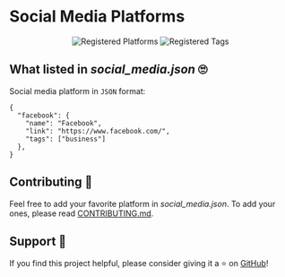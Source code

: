# Social Media Platforms

<div align="center">

![Registered Platforms](https://img.shields.io/badge/Social_media_platforms-45-blue)
![Registered Tags](https://img.shields.io/badge/Tags-3-orange)
</div>

## What listed in _social_media.json_ 🙄

Social media platform in `JSON` format:
```
{
  "facebook": {
    "name": "Facebook",
    "link": "https://www.facebook.com/",
    "tags": ["business"]
  },
}
```

## Contributing 🤝

Feel free to add your favorite platform in _social_media.json_.
To add your ones, please read [CONTRIBUTING.md](https://github.com/peppapig13132/Social-media/blob/main/CONTRIBUTING.md).

## Support 💖
If you find this project helpful, please consider giving it a ⭐️ on [GitHub](https://github.com/peppapig13132/Social-media)!